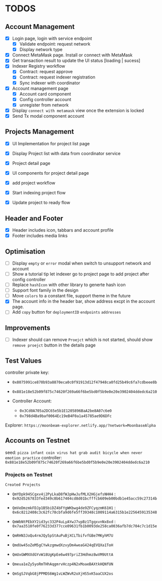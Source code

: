 # TODOS

## Account Management

- [x] Login page, login with service endpoint
  - [x] Validate endpoint: request network
  - [x] Display network type
- [x] Connect MetaMask page. Install or connect with MetaMask
- [x] Get transaction result to update the UI status [loading | sucess]
- [x] Indexer Registry workflow
  - [x] Contract: request approve
  - [x] Contract: request indexer registration
  - [x] Sync indexer with coordinator
- [x] Account management page
  - [x] Account card component
  - [x] Config controller account
  - [x] unregister from network
- [x] Display `connect with metamask` view once the extension is locked
- [x] Send Tx modal component
account

## Projects Management

- [x] UI Implementation for project list page
- [x] Display Project list with data from coordinator service
- [x] Project detail page
- [x] UI components for project detail page

- [x] add project workflow
- [x] Start indexing project flow
- [x] Update project to ready flow

## Header and Footer

- [x] Header includes icon, tabbars and account profile
- [x] Footer includes media links

## Optimisation

- [ ] Display `empty` or `error` modal when switch to unsupport network and account
- [ ] Show a tutorial tip let indexer go to project page to add project after config controller
- [ ] Replace `hashIcon` with other library to generte hash icon
- [ ] Support font family in the design
- [ ] Move `colors` to a constant file, support theme in the future
- [x] The account info in the header bar, show address excpt in the account page.
- [ ] Add `copy` button for `deploymentID` `endpoints` `addresses`

## Improvements

- [ ] Indexer should can remove `Proejct` which is not started, should show `remove proejct` button in the details page

## Test Values
 
controller private key:

- `0x8075991ce870b93a8870eca0c0f91913d12f47948ca0fd25b49c6fa7cdbeee8b`
- `0x881e18e52b09f875c74620f269a66f6be5bd0f5b9e0e20e3902404ddedc6a210`

- Controller Account:
  - `0x3Cd0A705a2DC65e5b1E1205896BaA2be8A07c6e0`
  - `0x798d4Ba9baf0064Ec19eB4F0a1a45785ae9D6DFc`
  
Explorer: `https://moonbeam-explorer.netlify.app/?network=MoonbaseAlpha`

## Accounts on Testnet

seed: `pizza infant coin virus hat grab audit bicycle when never emotion practice`
controller: `0x881e18e52b09f875c74620f269a66f6be5bd0f5b9e0e20e3902404ddedc6a210`

### Projects on Testnet

`Created Projects`

- `QmYDpk94SCgxv4j2PyLkaD8fWJpHwJufMLX2HGjefsNHH4` : `0x92d5267833fed349c8b617404cd8d01bcfffcb609eb00bdb1e45acc59c27314b`
- `QmVeDmzmkFDJp1B5biDZ4bFYgWKbwg4de9ZFCyqzmK61H1` : `0x6c8212408c3c62fc78cbfa9d6fe5ff39348c1009114a6315b1e2256459135348`
- `QmWbNtPEbXY2id3yc332P4uLyAYwJ7vpBz1TgqxvnNx8xd` : `0x7aa3510fe0f76233d377cce09631fb1b0093de258ca0036afb7dc704c7c1d15e`


- `QmRHN3JoQu4rmJQy5pStAuPuBjXCLTbifvfGBe7MKyhM7U`
- `QmdUw45oZeM5gCYwkzgmwdXzvyDm4weaG424qEVQXa1ToH`
- `QmUxGWMXXdGYvW18UgKpEe6w497priZ3Hdhmz8wVM9UttA`
- `Qmeua1eZy5yoRmTHhAqgmrvHczp4N2xMoaeBAXtkHQNfUN`
- `QmSgSJVqbG8jPPMDS6Wg1vLWZWvR2oXjHS5xK5aaCUX2os`
  